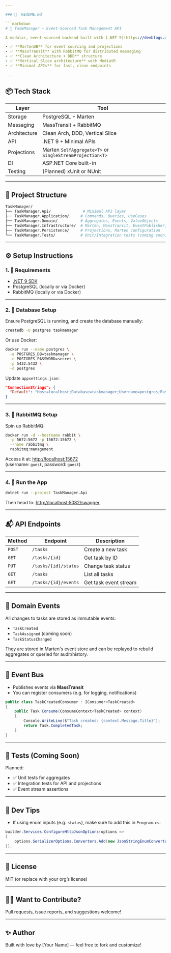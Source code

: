 ```yaml
---

### 📄 `README.md`

```markdown
# 🧠 TaskManager — Event-Sourced Task Management API

A modular, event-sourced backend built with [.NET 9](https://devblogs.microsoft.com/dotnet/announcing-dotnet-9-preview-1/) using:

- ✅ **MartenDB** for event sourcing and projections
- ✅ **MassTransit** with RabbitMQ for distributed messaging
- ✅ **Clean Architecture + DDD** structure
- ✅ **Vertical Slice architecture** with MediatR
- ✅ **Minimal APIs** for fast, clean endpoints

---
```


## 📦 Tech Stack

| Layer | Tool |
|------|------|
| Storage | PostgreSQL + Marten |
| Messaging | MassTransit + RabbitMQ |
| Architecture | Clean Arch, DDD, Vertical Slice |
| API | .NET 9 + Minimal APIs |
| Projections | Marten `SelfAggregate<T>` or `SingleStreamProjection<T>` |
| DI | ASP.NET Core built-in |
| Testing | (Planned) xUnit or NUnit |

---

## 📂 Project Structure

```bash
TaskManager/
├── TaskManager.Api/              # Minimal API layer
├── TaskManager.Application/     # Commands, Queries, UseCases
├── TaskManager.Domain/          # Aggregates, Events, ValueObjects
├── TaskManager.Infrastructure/  # Marten, MassTransit, EventPublisher, Consumers
├── TaskManager.Persistence/     # Projections, Marten configuration
└── TaskManager.Tests/           # Unit/Integration tests (coming soon)
```

---

## ⚙️ Setup Instructions

### 1. 🔧 Requirements

- [.NET 9 SDK](https://dotnet.microsoft.com/)
- PostgreSQL (locally or via Docker)
- RabbitMQ (locally or via Docker)

---

### 2. 🔌 Database Setup

Ensure PostgreSQL is running, and create the database manually:

```bash
createdb -U postgres taskmanager
```

Or use Docker:

```bash
docker run --name postgres \
  -e POSTGRES_DB=taskmanager \
  -e POSTGRES_PASSWORD=secret \
  -p 5432:5432 \
  -d postgres
```

Update `appsettings.json`:

```json
"ConnectionStrings": {
  "Default": "Host=localhost;Database=taskmanager;Username=postgres;Password=secret"
}
```

---

### 3. 🐇 RabbitMQ Setup

Spin up RabbitMQ:

```bash
docker run -d --hostname rabbit \
  -p 5672:5672 -p 15672:15672 \
  --name rabbitmq \
  rabbitmq:management
```

Access it at: [http://localhost:15672](http://localhost:15672)  
(username: `guest`, password: `guest`)

---

### 4. 🚀 Run the App

```bash
dotnet run --project TaskManager.Api
```

Then head to: [http://localhost:5082/swagger](http://localhost:5082/swagger)

---

## 📬 API Endpoints

| Method | Endpoint | Description |
|--------|----------|-------------|
| `POST` | `/tasks` | Create a new task |
| `GET`  | `/tasks/{id}` | Get task by ID |
| `PUT`  | `/tasks/{id}/status` | Change task status |
| `GET`  | `/tasks` | List all tasks |
| `GET`  | `/tasks/{id}/events` | Get task event stream |

---

## 📘 Domain Events

All changes to tasks are stored as immutable events:

- `TaskCreated`
- `TaskAssigned` (coming soon)
- `TaskStatusChanged`

They are stored in Marten's event store and can be replayed to rebuild aggregates or queried for audit/history.

---

## 📣 Event Bus

- Publishes events via **MassTransit**
- You can register consumers (e.g. for logging, notifications)

```csharp
public class TaskCreatedConsumer : IConsumer<TaskCreated>
{
    public Task Consume(ConsumeContext<TaskCreated> context)
    {
        Console.WriteLine($"Task created: {context.Message.Title}");
        return Task.CompletedTask;
    }
}
```

---

## 🧪 Tests (Coming Soon)

Planned:
- ✅ Unit tests for aggregates
- ✅ Integration tests for API and projections
- ✅ Event stream assertions

---

## 🔧 Dev Tips

- If using enum inputs (e.g. `status`), make sure to add this in `Program.cs`:

```csharp
builder.Services.ConfigureHttpJsonOptions(options =>
{
    options.SerializerOptions.Converters.Add(new JsonStringEnumConverter());
});
```

---

## 📄 License

MIT (or replace with your org’s license)

---

## 🙋‍♂️ Want to Contribute?

Pull requests, issue reports, and suggestions welcome!

---

## ✨ Author

Built with love by [Your Name] — feel free to fork and customize!
```
